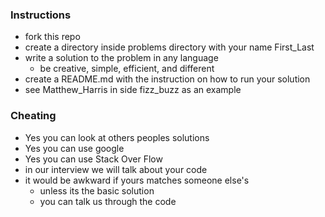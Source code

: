 ### Instructions
* fork this repo
* create a directory inside problems directory with your name First_Last
* write a solution to the problem in any language
   * be creative, simple, efficient, and different 
* create a README.md with the instruction on how to run your solution
* see Matthew_Harris in side fizz_buzz as an example

### Cheating
* Yes you can look at others peoples solutions
* Yes you can use google
* Yes you can use Stack Over Flow
* in our interview we will talk about your code
* it would be awkward if yours matches someone else's
  * unless its the basic solution
  * you can talk us through the code
